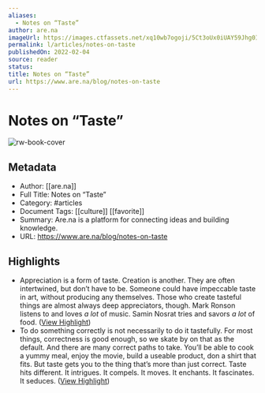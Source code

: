 ```yaml
---
aliases:
  - Notes on “Taste”
author: are.na
imageUrl: https://images.ctfassets.net/xq10wb7ogoji/5Ct3oUx0iUAY59Jhg0IaCo/af051412a6650d5e2d03a856a10c20eb/2-gertrude-stein-1874-1946-granger.jpg?w=500
permalink: l/articles/notes-on-taste
publishedOn: 2022-02-04
source: reader
status: 
title: Notes on “Taste”
url: https://www.are.na/blog/notes-on-taste
---
```

# Notes on “Taste”

![rw-book-cover](https://images.ctfassets.net/xq10wb7ogoji/5Ct3oUx0iUAY59Jhg0IaCo/af051412a6650d5e2d03a856a10c20eb/2-gertrude-stein-1874-1946-granger.jpg?w=500)

## Metadata

- Author: [[are.na]]
- Full Title: Notes on “Taste”
- Category: #articles
- Document Tags: [[culture]] [[favorite]]
- Summary: Are.na is a platform for connecting ideas and building knowledge.
- URL: https://www.are.na/blog/notes-on-taste

## Highlights

- Appreciation is a form of taste. Creation is another. They are often intertwined, but don’t have to be. Someone could have impeccable taste in art, without producing any themselves. Those who create tasteful things are almost always deep appreciators, though. Mark Ronson listens to and loves _a lot_ of music. Samin Nosrat tries and savors _a lot_ of food. ([View Highlight](https://read.readwise.io/read/01hrj8jcn12978ptzsn231c783))
- To do something correctly is not necessarily to do it tastefully. For most things, correctness is good enough, so we skate by on that as the default. And there are many correct paths to take. You’ll be able to cook a yummy meal, enjoy the movie, build a useable product, don a shirt that fits. But taste gets you to the thing that’s more than just correct. Taste hits different. It intrigues. It compels. It moves. It enchants. It fascinates. It seduces. ([View Highlight](https://read.readwise.io/read/01hrj8nz2k9qqpe9f5t96bdete))

